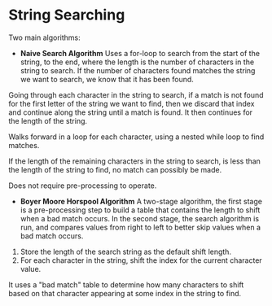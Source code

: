 # String Searching

Two main algorithms:

- __Naive Search Algorithm__
Uses a for-loop to search from the start of the string, to the end, where the length is the number of characters in the string to search. If the number of characters found matches the string we want to search, we know that it has been found.

Going through each character in the string to search, if a match is not found for the first letter of the string we want to find, then we discard that index and continue along the string until a match is found. It then continues for the length of the string.

Walks forward in a loop for each character, using a nested while loop to find matches.

If the length of the remaining characters in the string to search, is less than the length of the string to find, no match can possibly be made.

Does not require pre-processing to operate.

- __Boyer Moore Horspool Algorithm__
A two-stage algorithm, the first stage is a pre-processing step to build a table that contains the length to shift when a bad match occurs.
In the second stage, the search algorithm is run, and compares values from right to left to better skip values when a bad match occurs.

1. Store the length of the search string as the default shift length.
2. For each character in the string, shift the index for the current character value.

It uses a "bad match" table to determine how many characters to shift based on that character appearing at some index in the string to find.